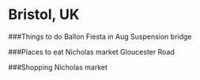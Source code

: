 # Bristol, UK

###Things to do
Ballon Fiesta in Aug
Suspension bridge

###Places to eat
Nicholas market
Gloucester Road


###Shopping
Nicholas market
